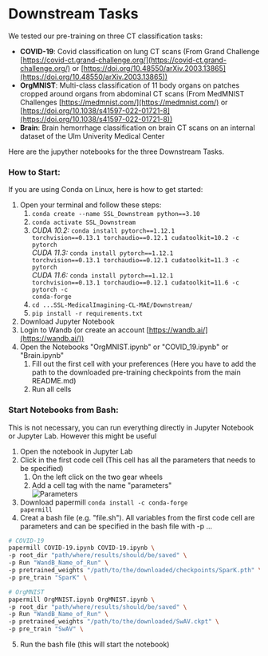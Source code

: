 # Downstream Tasks

We tested our pre-training on three CT classification tasks: 
- **COVID-19**: Covid classification on lung CT scans (From Grand Challenge [https://covid-ct.grand-challenge.org/](https://covid-ct.grand-challenge.org/) or 
[https://doi.org/10.48550/arXiv.2003.13865](https://doi.org/10.48550/arXiv.2003.13865))
- **OrgMNIST**: Multi-class classification of 11 body organs on patches cropped around organs from abdominal CT scans (From MedMNIST Challenges [https://medmnist.com/](https://medmnist.com/) or [https://doi.org/10.1038/s41597-022-01721-8](https://doi.org/10.1038/s41597-022-01721-8)) 
- **Brain**: Brain hemorrhage classification on brain CT scans on an internal dataset of the Ulm Univerity Medical Center

  
Here are the jupyther notebooks for the three Downstream Tasks.

### How to Start: 
If you are using Conda on Linux, here is how to get started: 
1. Open your terminal and follow these steps: 
    1. <code>conda create --name SSL_Downstream python==3.10</code>
    2. <code>conda activate SSL_Downstream</code>
    3. *CUDA 10.2:* <code>conda install pytorch==1.12.1 torchvision==0.13.1 torchaudio==0.12.1 cudatoolkit=10.2 -c pytorch</code>\
       *CUDA 11.3:* <code>conda install pytorch==1.12.1 torchvision==0.13.1 torchaudio==0.12.1 cudatoolkit=11.3 -c pytorch</code>\
       *CUDA 11.6:* <code>conda install pytorch==1.12.1 torchvision==0.13.1 torchaudio==0.12.1 cudatoolkit=11.6 -c pytorch -c conda-forge</code>
    4. <code>cd ...SSL-MedicalImagining-CL-MAE/Downstream/</code>
    5. <code>pip install -r requirements.txt</code>
2. Download Jupyter Notebook
3. Login to Wandb (or create an account [https://wandb.ai/](https://wandb.ai/))
4. Open the Notebooks "OrgMNIST.ipynb" or "COVID_19.ipynb" or "Brain.ipynb"
    1. Fill out the first cell with your preferences (Here you have to add the path to the downloaded pre-training checkpoints from the main README.md)
    2. Run all cells 


### Start Notebooks from Bash:
This is not necessary, you can run everything directly in Jupyter Notebook or Jupyter Lab. However this might be useful
1. Open the notebook in Jupyter Lab
2. Click in the first code cell (This cell has all the parameters that needs to be specified)
    1. On the left click on the two gear wheels
    2. Add a cell tag with the name "parameters" \
     ![Parameters](https://github.com/Wolfda95/SSL-MedicalImagining-CL-MAE/assets/75016933/afcd9342-a6a7-4921-a25a-c1fdcc827cd6)
3. Download papermill <code>conda install -c conda-forge papermill</code>
4. Creat a bash file (e.g. "file.sh"). All variables from the first code cell are parameters and can be specified in the bash file with -p ...
   
```bash
# COVID-19
papermill COVID-19.ipynb COVID-19.ipynb \
-p root_dir "path/where/results/should/be/saved" \
-p Run "WandB_Name_of_Run" \
-p pretrained_weights "/path/to/the/downloaded/checkpoints/SparK.pth" \
-p pre_train "SparK" \

# OrgMNIST
papermill OrgMNIST.ipynb OrgMNIST.ipynb \
-p root_dir "path/where/results/should/be/saved" \
-p Run "WandB_Name_of_Run" \
-p pretrained_weights "/path/to/the/downloaded/SwAV.ckpt" \
-p pre_train "SwAV" \

```
5. Run the bash file (this will start the notebook)


   

